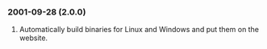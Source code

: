 ### 2001\-09\-28 (2\.0\.0\)

1. Automatically build binaries for Linux and Windows and put them on
 the website.




